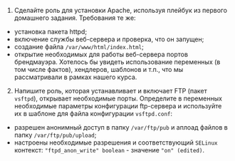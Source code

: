    1. Сделайте роль для установки Apache, используя плейбук из первого домашнего задания. Требования те же:
   * установка пакета httpd;
   * включение службы веб-сервера и проверка, что он запущен;
   * создание файла `/var/www/html/index.html`;
   * открытие необходимых для работы веб-сервера портов брендмауэра.
   Хотелось бы увидеть использование переменных (в том числе фактов), хендлеров, шаблонов и т.п., что мы рассматривали в рамках нашего курса.

   2. Напишите роль, которая устанавливает и включает FTP (пакет `vsftpd`), открывает необходимые порты. Определите в переменных необходимые параметры конфигурации ftp-сервера и используйте их в шаблоне для файла конфигурации `vsftpd.conf`:
   * разрешен анонимный доступ в папку `/var/ftp/pub` и аплоад файлов в папку `/var/ftp/pub/upload`;
   * настроены необходимые разрешения и соответствующий `SELinux` контекст: `"ftpd_anon_write" boolean` - значение `"on" (edited)`.


